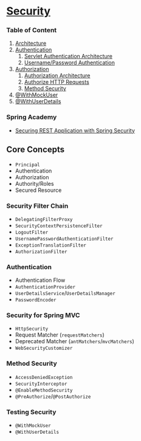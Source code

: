 # [Security](https://docs.spring.io/spring-security/reference/index.html)

### Table of Content

1. [Architecture](https://docs.spring.io/spring-security/reference/servlet/architecture.html)
2. [Authentication](https://docs.spring.io/spring-security/reference/servlet/authentication/index.html)
   1. [Servlet Authentication Architecture](https://docs.spring.io/spring-security/reference/servlet/authentication/architecture.html)
   2. [Username/Password Authentication](https://docs.spring.io/spring-security/reference/servlet/authentication/passwords/index.html)
3. [Authorization](https://docs.spring.io/spring-security/reference/servlet/authorization/index.html)
   1. [Authorization Architecture](https://docs.spring.io/spring-security/reference/servlet/authorization/architecture.html)
   2. [Authorize HTTP Requests](https://docs.spring.io/spring-security/reference/servlet/authorization/authorize-http-requests.html)
   3. [Method Security](https://docs.spring.io/spring-security/reference/servlet/authorization/method-security.html)
4. [@WithMockUser](https://docs.spring.io/spring-security/reference/servlet/test/method.html#test-method-withmockuser)
5. [@WithUserDetails](https://docs.spring.io/spring-security/reference/servlet/test/method.html#test-method-withuserdetails)

### Spring Academy
- [Securing REST Application with Spring Security](https://spring.academy/courses/spring-boot/lessons/spring-boot-security-intro)


## Core Concepts
- `Principal`
- Authentication
- Authorization
- Authority/Roles
- Secured Resource

### Security Filter Chain
- `DelegatingFilterProxy`
- `SecurityContextPersistenceFilter`
- `LogoutFilter`
- `UsernamePasswordAuthenticationFilter`
- `ExceptionTranslationFilter`
- `AuthorizationFilter`

### Authentication
- Authentication Flow
- `AuthenticationProvider`
- `UserDetailsService`/`UserDetailsManager`
- `PasswordEncoder`

### Security for Spring MVC
- `HttpSecurity`
- Request Matcher (`requestMatchers`)
- Deprecated Matcher (`antMatchers`/`mvcMatchers`)
- `WebSecurityCustomizer`

### Method Security
- `AccessDeniedException`
- `SecurityInterceptor`
- `@EnableMethodSecurity`
- `@PreAuthorize`/`@PostAuthorize`

### Testing Security
- `@WithMockUser`
- `@WithUserDetails`